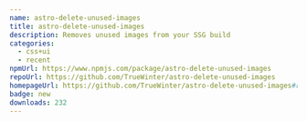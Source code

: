 ```yaml
---
name: astro-delete-unused-images
title: astro-delete-unused-images
description: Removes unused images from your SSG build
categories:
  - css+ui
  - recent
npmUrl: https://www.npmjs.com/package/astro-delete-unused-images
repoUrl: https://github.com/TrueWinter/astro-delete-unused-images
homepageUrl: https://github.com/TrueWinter/astro-delete-unused-images#readme
badge: new
downloads: 232
---
```

